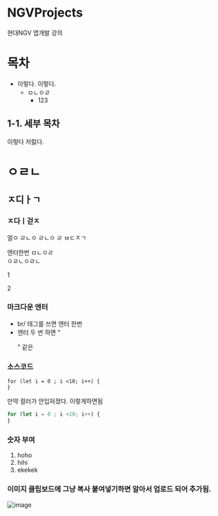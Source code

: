 # NGVProjects

현대NGV 앱개발 강의


# 목차
- 이렇다. 이렇다.
  - ㅁㄴㅇㄹ
    - 123

## 1-1. 세부 목차
이렇다 
저럻다.


# ㅇㄹㄴ
## ㅈ디ㅏㄱ
### ㅈ다ㅣ걷ㅈ
얼ㅇ
ㄹㄴㅇ
ㄹㄴㅇ
ㄹ  ㅂㄷㅈㄱ

엔터한번
ㅁㄴㅇㄹ<br/>
ㅇㄹㄴㅇㄹㄴ

1
<p></p>
2

### 마크다운 엔터
* br/ 태그를 쓰면 엔터 한번
* 엔터 두 번 하면 "<p>" 같은

### 소스코드
```
for (let i = 0 ; i <10; i++) {
}
```

만약 컬러가 안입혀졌다.
이렇게하면됨
```javascript
for (let i = 0 ; i <10; i++) {
}
```

### 숫자 부여
1. hoho
2. hihi
3. ekekek

### 이미지 클립보드에 그냥 복사 붙여넣기하면 알아서 업로드 되어 추가됨.
![image](https://github.com/user-attachments/assets/89c3fd72-5099-4936-a7f5-6abc4e4f0da9)



